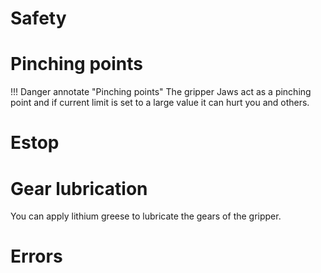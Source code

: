 # Safety 

# Pinching points

!!! Danger annotate "Pinching points" 
    The gripper Jaws act as a pinching point and if current limit is set to a large value it can hurt you and others.

# Estop

# Gear lubrication

You can apply lithium greese to lubricate the gears of the gripper.

# Errors

